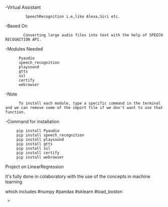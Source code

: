 -Virtual Assistant

             SpeechRecognition i.e,like Alexa,Siri etc.
             
-Based On 

            Converting large audio files into text with the help of SPEECH RECOGNITION API.
           
-Modules Needed

          Pyaudio    
          speech_recognition     
          playsound    
          gtts    
          ssl    
          certify    
          webrowser  
       
   -Note 
   
          To install each module, type a specific command in the terminal and we can remove some of the import file if we don't want to use that function.
          
   -Command for installation
           
         pip install Pyaudio    
         pip install speech_recognition     
         pip install playsound    
         pip install gtts    
         pip install ssl    
         pip install certify    
         pip install webrowser  
         
Project on LinearRegression
 
It's fully done in colaboratory with the use of the concepts in machine learning 

which includes
#numpy
#pandas
#sklearn
#load_boston 
      
          

     >
